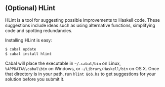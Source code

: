 ## (Optional) HLint

HLint is a tool for suggesting possible improvements to Haskell code. These suggestions include ideas such as using alternative functions, simplifying code and spotting redundancies.

Installing HLint is easy:

```bash
$ cabal update
$ cabal install hlint
```

Cabal will place the executable in `~/.cabal/bin` on Linux, `%APPDATA%\cabal\bin` on Windows, or `~/Library/Haskell/bin` on OS X.  Once that directory is in your path, run `hlint Bob.hs` to get suggestions for your solution before you submit it.
